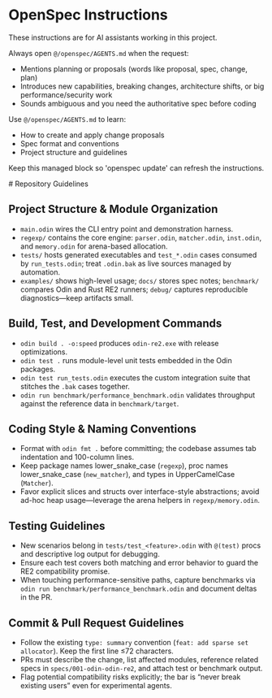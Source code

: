 <!-- OPENSPEC:START -->
# OpenSpec Instructions

These instructions are for AI assistants working in this project.

Always open `@/openspec/AGENTS.md` when the request:
- Mentions planning or proposals (words like proposal, spec, change, plan)
- Introduces new capabilities, breaking changes, architecture shifts, or big performance/security work
- Sounds ambiguous and you need the authoritative spec before coding

Use `@/openspec/AGENTS.md` to learn:
- How to create and apply change proposals
- Spec format and conventions
- Project structure and guidelines

Keep this managed block so 'openspec update' can refresh the instructions.

<!-- OPENSPEC:END -->

﻿# Repository Guidelines

## Project Structure & Module Organization
- `main.odin` wires the CLI entry point and demonstration harness.
- `regexp/` contains the core engine: `parser.odin`, `matcher.odin`, `inst.odin`, and `memory.odin` for arena-based allocation.
- `tests/` hosts generated executables and `test_*.odin` cases consumed by `run_tests.odin`; treat `.odin.bak` as live sources managed by automation.
- `examples/` shows high-level usage; `docs/` stores spec notes; `benchmark/` compares Odin and Rust RE2 runners; `debug/` captures reproducible diagnostics—keep artifacts small.

## Build, Test, and Development Commands
- `odin build . -o:speed` produces `odin-re2.exe` with release optimizations.
- `odin test .` runs module-level unit tests embedded in the Odin packages.
- `odin test run_tests.odin` executes the custom integration suite that stitches the `.bak` cases together.
- `odin run benchmark/performance_benchmark.odin` validates throughput against the reference data in `benchmark/target`.

## Coding Style & Naming Conventions
- Format with `odin fmt .` before committing; the codebase assumes tab indentation and 100-column lines.
- Keep package names lower_snake_case (`regexp`), proc names lower_snake_case (`new_matcher`), and types in UpperCamelCase (`Matcher`).
- Favor explicit slices and structs over interface-style abstractions; avoid ad-hoc heap usage—leverage the arena helpers in `regexp/memory.odin`.

## Testing Guidelines
- New scenarios belong in `tests/test_<feature>.odin` with `@(test)` procs and descriptive log output for debugging.
- Ensure each test covers both matching and error behavior to guard the RE2 compatibility promise.
- When touching performance-sensitive paths, capture benchmarks via `odin run benchmark/performance_benchmark.odin` and document deltas in the PR.

## Commit & Pull Request Guidelines
- Follow the existing `type: summary` convention (`feat: add sparse set allocator`). Keep the first line ≤72 characters.
- PRs must describe the change, list affected modules, reference related specs in `specs/001-odin-odin-re2`, and attach test or benchmark output.
- Flag potential compatibility risks explicitly; the bar is “never break existing users” even for experimental agents.
